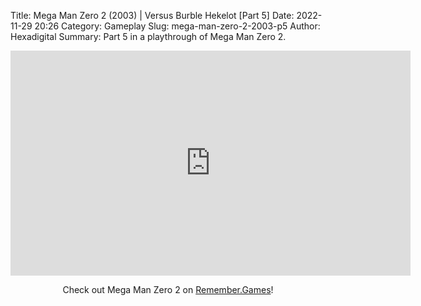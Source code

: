 Title: Mega Man Zero 2 (2003) | Versus Burble Hekelot [Part 5]
Date: 2022-11-29 20:26
Category: Gameplay
Slug: mega-man-zero-2-2003-p5
Author: Hexadigital
Summary: Part 5 in a playthrough of Mega Man Zero 2.

<center><iframe src="https://www.youtube.com/embed/A3gzOwkFeic?feature=oembed" allow="accelerometer; autoplay; encrypted-media; gyroscope; picture-in-picture" width="640" height="360" frameborder="0"></iframe>

Check out Mega Man Zero 2 on [Remember.Games](https://remember.games/game/4361/mega-man-zero-2/)!</center>

